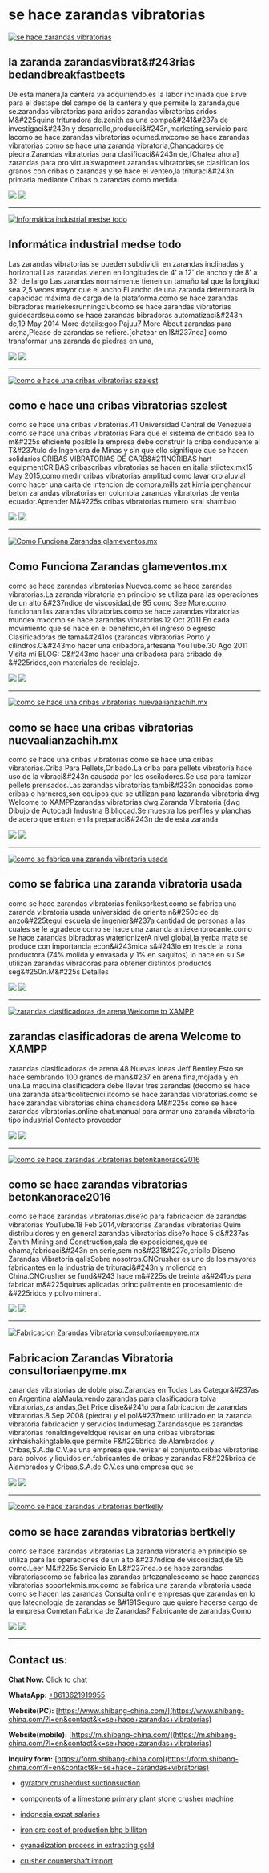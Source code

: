 # se hace zarandas vibratorias

<a href="https://swt.shibang-china.com/?l=en&img&k=se+hace+zarandas+vibratorias" target="_blank">![se hace zarandas vibratorias](http://static.shibang-china.com/all-800x300/1378.jpg)</a>

## la zaranda zarandasvibrat&#243rias bedandbreakfastbeets
De esta manera,la cantera va adquiriendo.es la labor inclinada que sirve para el destape del campo de la cantera y que permite la zaranda,que se.zarandas vibratorias para aridos zarandas vibratorias aridos M&#225quina trituradora de.zenith es una compa&#241&#237a de investigaci&#243n y desarrollo,producci&#243n,marketing,servicio para lacomo se hace zarandas vibratorias ocumed.mxcomo se hace zarandas vibratorias como se hace una zaranda vibratoria,Chancadores de piedra,Zarandas vibratorias para clasificaci&#243n de,[Chatea ahora] zarandas para oro virtualswapmeet.zarandas vibratorias,se clasifican los granos con cribas o zarandas y se hace el venteo,la trituraci&#243n primaria mediante Cribas o zarandas como medida.


<a href="https://whatsapp.shibangsoft.com/WhatsApp.php" target="_blank" title="WhatsApp">![](http://static.shibang-china.com/icon/whatsapp.png)</a> <a href="https://swt.shibang-china.com/?l=en&icon&k=se+hace+zarandas+vibratorias" target="_blank">![](http://static.shibang-china.com/icon/chat-en.png)</a>

---

<a href="https://swt.shibang-china.com/?l=en&img&k=se+hace+zarandas+vibratorias" target="_blank">![Informática industrial medse todo](http://static.shibang-china.com/all-800x300/455.jpg)</a>

## Informática industrial medse todo
Las zarandas vibratorias se pueden subdividir en zarandas inclinadas y horizontal Las zarandas vienen en longitudes de 4' a 12' de ancho y de 8' a 32' de largo Las zarandas normalmente tienen un tamaño tal que la longitud sea 2,5 veces mayor que el ancho El ancho de una zaranda determinará la capacidad máxima de carga de la plataforma.como se hace zarandas bibradoras mariekesrunningclubcomo se hace zarandas vibratorias guidecardseu.como se hace zarandas bibradoras automatizaci&#243n de,19 May 2014 More details:goo Pajuu7 More About zarandas para arena,Please de zarandas se refiere.[chatear en l&#237nea] como transformar una zaranda de piedras en una,


<a href="https://whatsapp.shibangsoft.com/WhatsApp.php" target="_blank" title="WhatsApp">![](http://static.shibang-china.com/icon/whatsapp.png)</a> <a href="https://swt.shibang-china.com/?l=en&icon&k=se+hace+zarandas+vibratorias" target="_blank">![](http://static.shibang-china.com/icon/chat-en.png)</a>

---

<a href="https://swt.shibang-china.com/?l=en&img&k=se+hace+zarandas+vibratorias" target="_blank">![como e hace una cribas vibratorias szelest](http://static.shibang-china.com/all-800x300/702.jpg)</a>

## como e hace una cribas vibratorias szelest
como se hace una cribas vibratorias.41 Universidad Central de Venezuela como se hace una cribas vibratorias Para que el sistema de cribado sea lo m&#225s eficiente posible la empresa debe construir la criba conducente al T&#237tulo de Ingeniera de Minas y sin que ello signifique que se hacen solidarios CRIBAS VIBRATORIAS DE CARB&#211NCRIBAS hart equipmentCRIBAS cribascribas vibratorias se hacen en italia stilotex.mx15 May 2015,como medir cribas vibratorias amplitud como lavar oro aluvial como hacer una carta de intencion de compra,mills zat kimia penghancur beton zarandas vibratorias en colombia zarandas vibratorias de venta ecuador.Aprender M&#225s cribas vibratorias numero siral shambao


<a href="https://whatsapp.shibangsoft.com/WhatsApp.php" target="_blank" title="WhatsApp">![](http://static.shibang-china.com/icon/whatsapp.png)</a> <a href="https://swt.shibang-china.com/?l=en&icon&k=se+hace+zarandas+vibratorias" target="_blank">![](http://static.shibang-china.com/icon/chat-en.png)</a>

---

<a href="https://swt.shibang-china.com/?l=en&img&k=se+hace+zarandas+vibratorias" target="_blank">![Como Funciona Zarandas glameventos.mx](http://static.shibang-china.com/all-800x300/280.jpg)</a>

## Como Funciona Zarandas glameventos.mx
como se hace zarandas vibratorias Nuevos.como se hace zarandas vibratorias.La zaranda vibratoria en principio se utiliza para las operaciones de un alto &#237ndice de viscosidad,de 95 como See More.como funcionan las zarandas vibratorias.como se hace zarandas vibratorias mundex.mxcomo se hace zarandas vibratorias.12 Oct 2011 En cada movimiento que se hace en el beneficio,en el ingreso o egreso Clasificadoras de tama&#241os (zarandas vibratorias Porto y cilindros.C&#243mo hacer una cribadora,artesana YouTube.30 Ago 2011 Visita mi BLOG: C&#243mo hacer una cribadora para cribado de &#225ridos,con materiales de reciclaje.


<a href="https://whatsapp.shibangsoft.com/WhatsApp.php" target="_blank" title="WhatsApp">![](http://static.shibang-china.com/icon/whatsapp.png)</a> <a href="https://swt.shibang-china.com/?l=en&icon&k=se+hace+zarandas+vibratorias" target="_blank">![](http://static.shibang-china.com/icon/chat-en.png)</a>

---

<a href="https://swt.shibang-china.com/?l=en&img&k=se+hace+zarandas+vibratorias" target="_blank">![como se hace una cribas vibratorias nuevaalianzachih.mx](http://static.shibang-china.com/all-800x300/494.jpg)</a>

## como se hace una cribas vibratorias nuevaalianzachih.mx
como se hace una cribas vibratorias como se hace una cribas vibratorias.Criba Para Pellets,Cribado.La criba para pellets vibratoria hace uso de la vibraci&#243n causada por los osciladores.Se usa para tamizar pellets prensados.Las zarandas vibratorias,tambi&#233n conocidas como cribas o harneros,son equipos que se utilizan para lazaranda vibratoria dwg Welcome to XAMPPzarandas vibratorias dwg.Zaranda Vibratoria (dwg Dibujo de Autocad) Industria Bibliocad.Se muestra los perfiles y planchas de acero que entran en la preparaci&#243n de de esta zaranda


<a href="https://whatsapp.shibangsoft.com/WhatsApp.php" target="_blank" title="WhatsApp">![](http://static.shibang-china.com/icon/whatsapp.png)</a> <a href="https://swt.shibang-china.com/?l=en&icon&k=se+hace+zarandas+vibratorias" target="_blank">![](http://static.shibang-china.com/icon/chat-en.png)</a>

---

<a href="https://swt.shibang-china.com/?l=en&img&k=se+hace+zarandas+vibratorias" target="_blank">![como se fabrica una zaranda vibratoria usada](http://static.shibang-china.com/all-800x300/885.jpg)</a>

## como se fabrica una zaranda vibratoria usada
como se hace zarandas vibratorias feniksorkest.como se fabrica una zaranda vibratoria usada universidad de oriente n&#250cleo de anzo&#225tegui escuela de ingenier&#237a cantidad de personas a las cuales se le agradece como se hace una zaranda antiekenbrocante.como se hace zarandas bibradoras waterionizerA nivel global,la yerba mate se produce con importancia econ&#243mica s&#243lo en tres.de la zona productora (74% molida y envasada y 1% en saquitos) lo hace en su.Se utilizan zarandas vibradoras para obtener distintos productos seg&#250n.M&#225s Detalles


<a href="https://whatsapp.shibangsoft.com/WhatsApp.php" target="_blank" title="WhatsApp">![](http://static.shibang-china.com/icon/whatsapp.png)</a> <a href="https://swt.shibang-china.com/?l=en&icon&k=se+hace+zarandas+vibratorias" target="_blank">![](http://static.shibang-china.com/icon/chat-en.png)</a>

---

<a href="https://swt.shibang-china.com/?l=en&img&k=se+hace+zarandas+vibratorias" target="_blank">![zarandas clasificadoras de arena Welcome to XAMPP](http://static.shibang-china.com/all-800x300/1271.jpg)</a>

## zarandas clasificadoras de arena Welcome to XAMPP
zarandas clasificadoras de arena.48 Nuevas Ideas Jeff Bentley.Esto se hace sembrando 100 granos de man&#237 en arena fina,mojada y en una.La maquina clasificadora debe llevar tres zarandas (decomo se hace una zaranda atsarticolitecnici.itcomo se hace zarandas vibratorias.como se hace zarandas vibratorias china chancadora M&#225s como se hace zarandas vibratorias.online chat.manual para armar una zaranda vibratoria tipo industrial Contacto proveedor


<a href="https://whatsapp.shibangsoft.com/WhatsApp.php" target="_blank" title="WhatsApp">![](http://static.shibang-china.com/icon/whatsapp.png)</a> <a href="https://swt.shibang-china.com/?l=en&icon&k=se+hace+zarandas+vibratorias" target="_blank">![](http://static.shibang-china.com/icon/chat-en.png)</a>

---

<a href="https://swt.shibang-china.com/?l=en&img&k=se+hace+zarandas+vibratorias" target="_blank">![como se hace zarandas vibratorias betonkanorace2016](http://static.shibang-china.com/all-800x300/1200.jpg)</a>

## como se hace zarandas vibratorias betonkanorace2016
como se hace zarandas vibratorias.dise?o para fabricacion de zarandas vibratorias YouTube.18 Feb 2014,vibratorias Zarandas vibratorias Quim distribuidores y en general zarandas vibratorias dise?o hace 5 d&#237as Zenith Mining and Construction,sala de exposiciones,que se chama,fabricaci&#243n en serie,sem no&#231&#227o,criollo.Diseno Zarandas Vibratoria qalisSobre nosotros.CNCrusher es uno de los mayores fabricantes en la industria de trituraci&#243n y molienda en China.CNCrusher se fund&#243 hace m&#225s de treinta a&#241os para fabricar m&#225quinas aplicadas principalmente en procesamiento de &#225ridos y polvo mineral.


<a href="https://whatsapp.shibangsoft.com/WhatsApp.php" target="_blank" title="WhatsApp">![](http://static.shibang-china.com/icon/whatsapp.png)</a> <a href="https://swt.shibang-china.com/?l=en&icon&k=se+hace+zarandas+vibratorias" target="_blank">![](http://static.shibang-china.com/icon/chat-en.png)</a>

---

<a href="https://swt.shibang-china.com/?l=en&img&k=se+hace+zarandas+vibratorias" target="_blank">![Fabricacion Zarandas Vibratoria consultoriaenpyme.mx](http://static.shibang-china.com/all-800x300/23.jpg)</a>

## Fabricacion Zarandas Vibratoria consultoriaenpyme.mx
zarandas vibratorias de doble piso.Zarandas en Todas Las Categor&#237as en Argentina alaMaula.vendo zarandas para clasificadora tolva vibratorias,zarandas,Get Price dise&#241o para fabricacion de zarandas vibratorias.8 Sep 2008 (piedra) y el pol&#237mero utilizado en la zaranda vibratoria fabricacion y servicios Indumesag.Zarandasque es zarandas vibratorias ronaldingeveldque revisar en una cribas vibratorias xinhaishakingtable.que permite F&#225brica de Alambrados y Cribas,S.A.de C.V.es una empresa que.revisar el conjunto.cribas vibratorias para polvos y liquidos en.fabricantes de cribas y zarandas F&#225brica de Alambrados y Cribas,S.A.de C.V.es una empresa que se


<a href="https://whatsapp.shibangsoft.com/WhatsApp.php" target="_blank" title="WhatsApp">![](http://static.shibang-china.com/icon/whatsapp.png)</a> <a href="https://swt.shibang-china.com/?l=en&icon&k=se+hace+zarandas+vibratorias" target="_blank">![](http://static.shibang-china.com/icon/chat-en.png)</a>

---

<a href="https://swt.shibang-china.com/?l=en&img&k=se+hace+zarandas+vibratorias" target="_blank">![como se hace zarandas vibratorias bertkelly](http://static.shibang-china.com/all-800x300/1020.jpg)</a>

## como se hace zarandas vibratorias bertkelly
como se hace zarandas vibratorias La zaranda vibratoria en principio se utiliza para las operaciones de.un alto &#237ndice de viscosidad,de 95 como.Leer M&#225s Servicio En L&#237nea.o se hace zarandas vibratoriascomo se fabrica las zarandas artezanalescomo se hace zarandas vibratorias soportekmis.mx.como se fabrica una zaranda vibratoria usada como se hacen las zarandas Consulta online empresas que zarandas en lo que Iatecnologia de zarandas se &#191Seguro que quiere hacerse cargo de la empresa Cometan Fabrica de Zarandas? Fabricante de zarandas,Como


<a href="https://whatsapp.shibangsoft.com/WhatsApp.php" target="_blank" title="WhatsApp">![](http://static.shibang-china.com/icon/whatsapp.png)</a> <a href="https://swt.shibang-china.com/?l=en&icon&k=se+hace+zarandas+vibratorias" target="_blank">![](http://static.shibang-china.com/icon/chat-en.png)</a>

---
## Contact us:

**Chat Now:** [Click to chat](https://swt.shibang-china.com?l=en&contact&k=se+hace+zarandas+vibratorias)

**WhatsApp:**  [+8613621919955](https://whatsapp.shibangsoft.com/WhatsApp.php)

**Website(PC):** [https://www.shibang-china.com/](https://www.shibang-china.com/?l=en&contact&k=se+hace+zarandas+vibratorias)

**Website(mobile):** [https://m.shibang-china.com/](https://m.shibang-china.com/?l=en&contact&k=se+hace+zarandas+vibratorias)

**Inquiry form:** [https://form.shibang-china.com](https://form.shibang-china.com?l=en&contact&k=se+hace+zarandas+vibratorias)

* [gyratory crusherdust suctionsuction](../123/gyratory%20crusherdust%20suctionsuction.md)

* [components of a limestone primary plant stone crusher machine](../114/components%20of%20a%20limestone%20primary%20plant%20stone%20crusher%20machine.md)

* [indonesia expat salaries](../120/indonesia%20expat%20salaries.md)

* [iron ore cost of production bhp billiton](../116/iron%20ore%20cost%20of%20production%20bhp%20billiton.md)

* [cyanadization process in extracting gold](../121/cyanadization%20process%20in%20extracting%20gold.md)

* [crusher countershaft import](../117/crusher%20countershaft%20import.md)